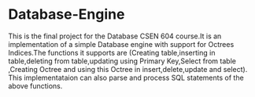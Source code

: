 # Database-Engine
This is the final project for the Database CSEN 604 course.It is an implementation of a simple Database engine with support for Octrees Indices.The functions it supports are (Creating table,inserting in table,deleting from table,updating using Primary Key,Select from table ,Creating Octree and using this Octree in insert,delete,update and select). This implementataion can also parse and process SQL statements of the above functions.
